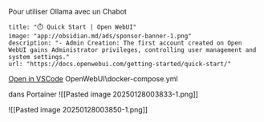 Pour utiliser Ollama avec un Chabot 

```embed
title: "⏱️ Quick Start | Open WebUI"
image: "app://obsidian.md/ads/sponsor-banner-1.png"
description: "- Admin Creation: The first account created on Open WebUI gains Administrator privileges, controlling user management and system settings."
url: "https://docs.openwebui.com/getting-started/quick-start/"
```


[Open in VSCode](vscode://file/C:/Users/jerom/OneDrive/dev/visualcode/docker-compose-stacks.code-workspace) OpenWebUI\docker-compose.yml


dans Portainer 
![[Pasted image 20250128003833-1.png]]

![[Pasted image 20250128003850-1.png]]